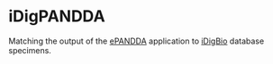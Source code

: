 # iDigPANDDA

Matching the output of the [ePANDDA](https://github.com/ItoErika/ePANDDA_app) application to [iDigBio](https://www.idigbio.org/) database specimens. 
